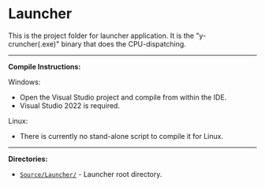 Launcher
===========

This is the project folder for launcher application. It is the "y-cruncher(.exe)" binary that does the CPU-dispatching.

-----

**Compile Instructions:**

Windows:
 - Open the Visual Studio project and compile from within the IDE.
 - Visual Studio 2022 is required.

Linux:
 - There is currently no stand-alone script to compile it for Linux.

-----

**Directories:**

 - [`Source/Launcher/`](https://github.com/Mysticial/y-cruncher/tree/master/trunk/Source/Launcher) - Launcher root directory.

